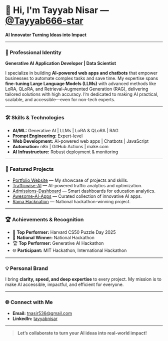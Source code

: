 # 👋 Hi, I'm Tayyab Nisar — [@Tayyab666-star](https://github.com/Tayyab666-star)

**AI Innovator Turning Ideas into Impact**

---

### 🌟 Professional Identity

**Generative AI Application Developer | Data Scientist**

I specialize in building **AI-powered web apps and chatbots** that empower businesses to automate complex tasks and save time. My expertise spans **fine-tuning Large Language Models (LLMs)** with advanced methods like LoRA, QLoRA, and Retrieval-Augmented Generation (RAG), delivering tailored solutions with high accuracy. I’m dedicated to making AI practical, scalable, and accessible—even for non-tech experts.

---

### 🛠️ Skills & Technologies

- **AI/ML:** Generative AI | LLMs | LoRA & QLoRA | RAG
- **Prompt Engineering:** Expert-level
- **Web Development:** AI-powered web apps | Chatbots | JavaScript
- **Automation:** n8n | GitHub Actions | make.com
- **AI Infrastructure:** Robust deployment & monitoring

---

### 🚀 Featured Projects

- [Portfolio Website](https://github.com/Tayyab666-star/Portfolio-Website) — My showcase of projects and skills.
- [Trafficwise-AI](https://github.com/Tayyab666-star/Trafficwise-AI) — AI-powered traffic analytics and optimization.
- [Admissions-Dashboard](https://github.com/Tayyab666-star/Admissions-Dashboard) — Smart dashboards for education analytics.
- [Awesome-AI-Apps](https://github.com/Tayyab666-star/awesome-ai-apps) — Curated collection of innovative AI apps.
- [Rama Hacknation](https://github.com/it-dainb/rama-hacknation) — National hackathon-winning project.

---

### 🏆 Achievements & Recognition

- 🥇 **Top Performer:** Harvard CS50 Puzzle Day 2025
- 🏅 **National Winner:** National Hackathon
- 🏆 **Top Performer:** Generative AI Hackathon
- 🌐 **Participant:** MIT Hackathon, International Hackathon

---

### 💡 Personal Brand

I bring **clarity, speed, and deep expertise** to every project. My mission is to make AI accessible, impactful, and efficient for everyone.

---

### 🌐 Connect with Me

- **Email:** [tnasir536@gmail.com](mailto:tnasir536@gmail.com)
- **LinkedIn:** [tayyabnisar](https://www.linkedin.com/in/tayyabnisar/)

---

> **Let’s collaborate to turn your AI ideas into real-world impact!**